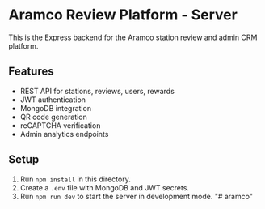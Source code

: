 # Aramco Review Platform - Server

This is the Express backend for the Aramco station review and admin CRM platform.

## Features
- REST API for stations, reviews, users, rewards
- JWT authentication
- MongoDB integration
- QR code generation
- reCAPTCHA verification
- Admin analytics endpoints

## Setup
1. Run `npm install` in this directory.
2. Create a `.env` file with MongoDB and JWT secrets.
3. Run `npm run dev` to start the server in development mode.
"# aramco" 

